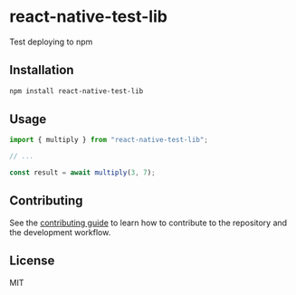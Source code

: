 # react-native-test-lib

Test deploying to npm

## Installation

```sh
npm install react-native-test-lib
```

## Usage

```js
import { multiply } from "react-native-test-lib";

// ...

const result = await multiply(3, 7);
```

## Contributing

See the [contributing guide](CONTRIBUTING.md) to learn how to contribute to the repository and the development workflow.

## License

MIT
